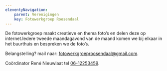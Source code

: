 ```yaml
---
eleventyNavigation:
    parent: Verenigingen
    key: Fotowerkgroep Roosendaal
---
```


De fotowerkgroep maakt creatieve en thema foto’s en delen deze op internet.Iedere tweede maandagavond van de maand komen we bij elkaar in het buurthuis en bespreken we de foto’s.

Belangstelling? mail naar: [fotowerkgroeproosendaal@gmail.com](mailto:fotowerkgroeproosendaal@gmail.com).  

Coördinator René Nieuwlaat tel [06-12253459](tel:0612253459).
